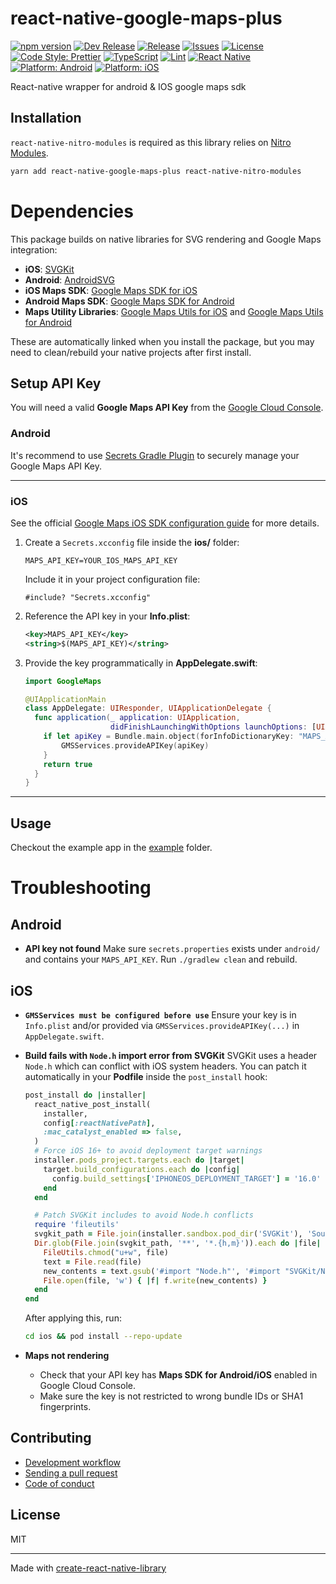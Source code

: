 # react-native-google-maps-plus

[![npm version](https://img.shields.io/npm/v/react-native-google-maps-plus.svg?logo=npm&color=cb0000)](https://www.npmjs.com/package/react-native-google-maps-plus)
[![Dev Release](https://img.shields.io/npm/v/react-native-google-maps-plus/dev.svg?label=dev%20release&color=orange&logo=githubactions)](https://www.npmjs.com/package/react-native-google-maps-plus)
[![Release](https://github.com/pinpong/react-native-google-maps-plus/actions/workflows/release.yml/badge.svg)](https://github.com/pinpong/react-native-google-maps-plus/actions/workflows/release.yml)
[![Issues](https://img.shields.io/github/issues/pinpong/react-native-google-maps-plus?logo=github)](https://github.com/pinpong/react-native-google-maps-plus/issues)
[![License](https://img.shields.io/github/license/pinpong/react-native-google-maps-plus?logo=open-source-initiative&logoColor=green)](./LICENSE)
[![Code Style: Prettier](https://img.shields.io/badge/code_style-prettier-ff69b4.svg?logo=prettier&logoColor=white)](https://prettier.io/)
[![TypeScript](https://img.shields.io/badge/%3C/%3E-TypeScript-blue.svg?logo=typescript)](https://www.typescriptlang.org/)
[![Lint](https://img.shields.io/badge/lint-eslint-green.svg?logo=eslint&logoColor=white)](https://eslint.org/)
[![React Native](https://img.shields.io/badge/react--native-%3E%3D0.81.0-61dafb.svg?logo=react)](https://reactnative.dev/)
[![Platform: Android](https://img.shields.io/badge/platform-android-green.svg?logo=android&logoColor=white)](https://developer.android.com/)
[![Platform: iOS](https://img.shields.io/badge/platform-iOS-lightgrey.svg?logo=apple&logoColor=black)](https://developer.apple.com/ios/)

React-native wrapper for android & IOS google maps sdk

## Installation

`react-native-nitro-modules` is required as this library relies on [Nitro Modules](https://nitro.margelo.com/).

```sh
yarn add react-native-google-maps-plus react-native-nitro-modules
```

# Dependencies

This package builds on native libraries for SVG rendering and Google Maps integration:

- **iOS**: [SVGKit](https://github.com/SVGKit/SVGKit)
- **Android**: [AndroidSVG](https://bigbadaboom.github.io/androidsvg/)
- **iOS Maps SDK**: [Google Maps SDK for iOS](https://developers.google.com/maps/documentation/ios-sdk)
- **Android Maps SDK**: [Google Maps SDK for Android](https://developers.google.com/maps/documentation/android-sdk)
- **Maps Utility Libraries**: [Google Maps Utils for iOS](https://developers.google.com/maps/documentation/ios-sdk/utility) and [Google Maps Utils for Android](https://developers.google.com/maps/documentation/android-sdk/utility)

These are automatically linked when you install the package, but you may need to clean/rebuild your native projects after first install.

## Setup API Key

You will need a valid **Google Maps API Key** from the [Google Cloud Console](https://console.cloud.google.com/).

### Android

It's recommend to use [Secrets Gradle Plugin](https://developers.google.com/maps/documentation/android-sdk/secrets-gradle-plugin) to securely manage your Google Maps API Key.

---

### iOS

See the official [Google Maps iOS SDK configuration guide](https://developers.google.com/maps/documentation/ios-sdk/config#get-key) for more details.

1. Create a `Secrets.xcconfig` file inside the **ios/** folder:

   ```properties
   MAPS_API_KEY=YOUR_IOS_MAPS_API_KEY
   ```

   Include it in your project configuration file:

   ```xcconfig
   #include? "Secrets.xcconfig"
   ```

2. Reference the API key in your **Info.plist**:

   ```xml
   <key>MAPS_API_KEY</key>
   <string>$(MAPS_API_KEY)</string>
   ```

3. Provide the key programmatically in **AppDelegate.swift**:

   ```swift
   import GoogleMaps

   @UIApplicationMain
   class AppDelegate: UIResponder, UIApplicationDelegate {
     func application(_ application: UIApplication,
                      didFinishLaunchingWithOptions launchOptions: [UIApplication.LaunchOptionsKey: Any]?) -> Bool {
       if let apiKey = Bundle.main.object(forInfoDictionaryKey: "MAPS_API_KEY") as? String {
           GMSServices.provideAPIKey(apiKey)
       }
       return true
     }
   }
   ```

---

## Usage

Checkout the example app in the [example](./example) folder.

# Troubleshooting

## Android

- **API key not found**
  Make sure `secrets.properties` exists under `android/` and contains your `MAPS_API_KEY`.
  Run `./gradlew clean` and rebuild.

## iOS

- **`GMSServices must be configured before use`**
  Ensure your key is in `Info.plist` and/or provided via `GMSServices.provideAPIKey(...)` in `AppDelegate.swift`.

- **Build fails with `Node.h` import error from SVGKit**
  SVGKit uses a header `Node.h` which can conflict with iOS system headers.
  You can patch it automatically in your **Podfile** inside the `post_install` hook:

  ```ruby
  post_install do |installer|
    react_native_post_install(
      installer,
      config[:reactNativePath],
      :mac_catalyst_enabled => false,
    )
    # Force iOS 16+ to avoid deployment target warnings
    installer.pods_project.targets.each do |target|
      target.build_configurations.each do |config|
        config.build_settings['IPHONEOS_DEPLOYMENT_TARGET'] = '16.0'
      end
    end

    # Patch SVGKit includes to avoid Node.h conflicts
    require 'fileutils'
    svgkit_path = File.join(installer.sandbox.pod_dir('SVGKit'), 'Source')
    Dir.glob(File.join(svgkit_path, '**', '*.{h,m}')).each do |file|
      FileUtils.chmod("u+w", file)
      text = File.read(file)
      new_contents = text.gsub('#import "Node.h"', '#import "SVGKit/Node.h"')
      File.open(file, 'w') { |f| f.write(new_contents) }
    end
  end
  ```

  After applying this, run:

  ```sh
  cd ios && pod install --repo-update
  ```

- **Maps not rendering**
  - Check that your API key has **Maps SDK for Android/iOS** enabled in Google Cloud Console.
  - Make sure the key is not restricted to wrong bundle IDs or SHA1 fingerprints.

## Contributing

- [Development workflow](CONTRIBUTING.md#development-workflow)
- [Sending a pull request](CONTRIBUTING.md#sending-a-pull-request)
- [Code of conduct](CODE_OF_CONDUCT.md)

## License

MIT

---

Made with [create-react-native-library](https://github.com/callstack/react-native-builder-bob)
